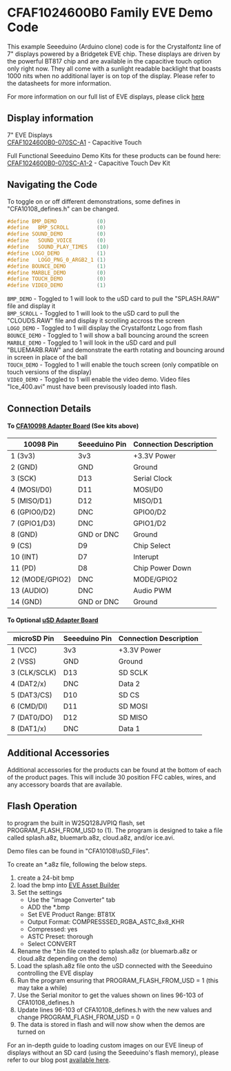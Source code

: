 # CFAF1024600B0 Family EVE Demo Code

This example Seeeduino (Arduino clone) code is for the Crystalfontz line of 7" displays powered by a Bridgetek EVE chip. These displays are driven by the powerful BT817 chip and are available in the capacitive touch option only right now. They all come with a sunlight readable backlight that boasts 1000 nits when no additional layer is on top of the display. Please refer to the datasheets for more information.

For more information on our full list of EVE displays, please click [here](https://www.crystalfontz.com/products/eve-accelerated-tft-displays.php)

## Display information
7" EVE Displays\
[CFAF1024600B0-070SC-A1](https://www.crystalfontz.com/product/CFAF1024600B0-070SC-A1) - Capacitive Touch

 
Full Functional Seeeduino Demo Kits for these products can be found here:  
[CFAF1024600B0-070SC-A1-2](https://www.crystalfontz.com/product/CFAF1024600B0-070SC-A1-2) - Capacitive Touch Dev Kit
## Navigating the Code

To toggle on or off different demonstrations, some defines in "CFA10108_defines.h" can be changed.


```c++
#define BMP_DEMO             (0)  
#define   BMP_SCROLL         (0)  
#define SOUND_DEMO           (0)  
#define   SOUND_VOICE        (0)  
#define   SOUND_PLAY_TIMES   (10)
#define LOGO_DEMO            (1)  
#define   LOGO_PNG_0_ARGB2_1 (1)  
#define BOUNCE_DEMO          (1)  
#define MARBLE_DEMO          (0)  
#define TOUCH_DEMO           (0)
#define VIDEO_DEMO           (1) 
```

`BMP_DEMO` - Toggled to 1 will look to the uSD card to pull the "SPLASH.RAW" file and display it \
`BMP_SCROLL` - Toggled to 1 will look to the uSD card to pull the "CLOUDS.RAW" file and display it scrolling accross the screen\
`LOGO_DEMO` - Toggled to 1 will display the Crystalfontz Logo from flash\
`BOUNCE_DEMO` - Toggled to 1 will show a ball bouncing around the screen\
`MARBLE_DEMO` - Toggled to 1 will look in the uSD card and pull "BLUEMARB.RAW" and demonstrate the earth rotating and bouncing around in screen in place of the ball\
`TOUCH_DEMO` - Toggled to 1 will enable the touch screen (only compatible on touch versions of the display)\
`VIDEO_DEMO` - Toggled to 1 will enable the video demo. Video files "Ice_400.avi" must have been previsously loaded into flash.


## Connection Details
#### To [CFA10098 Adapter Board](https://www.crystalfontz.com/product/cfa10098) (See kits above)
| 10098 Pin         | Seeeduino Pin| Connection Description |
|-------------------|--------------|------------------------|
| 1  (3v3)          | 3v3          | +3.3V Power            |
| 2  (GND)          | GND          | Ground                 |
| 3  (SCK)          | D13          | Serial Clock           |
| 4  (MOSI/D0)      | D11          | MOSI/D0                |
| 5  (MISO/D1)      | D12          | MISO/D1                |
| 6  (GPIO0/D2)     | DNC          | GPIO0/D2               |
| 7  (GPIO1/D3)     | DNC          | GPIO1/D2               |
| 8  (GND)          | GND or DNC   | Ground                 |
| 9  (CS)           | D9           | Chip Select            |
| 10 (INT)          | D7           | Interupt               |
| 11 (PD)           | D8           | Chip Power Down        |
| 12 (MODE/GPIO2)   | DNC          | MODE/GPIO2             |
| 13 (AUDIO)        | DNC          | Audio PWM              |
| 14 (GND)          | GND or DNC   | Ground                 |


#### To Optional [uSD Adapter Board](https://www.crystalfontz.com/product/cfa10112) 

| microSD Pin   | Seeeduino Pin| Connection Description |
|---------------|--------------|------------------------|
| 1 (VCC)       | 3v3          | +3.3V Power            |
| 2 (VSS)       | GND          | Ground                 |
| 3 (CLK/SCLK)  | D13          | SD SCLK                |
| 4 (DAT2/x)    | DNC          | Data 2                 |
| 5 (DAT3/CS)   | D10          | SD CS                  |
| 6 (CMD/DI)    | D11          | SD MOSI                |
| 7 (DAT0/DO)   | D12          | SD MISO                |
| 8 (DAT1/x)    | DNC          | Data 1                 |


## Additional Accessories
Additional accessories for the products can be found at the bottom of each of the product pages. This will include 30 position FFC cables, wires, and any accessory boards that are available.

## Flash Operation
to program the built in W25Q128JVPIQ flash, set PROGRAM_FLASH_FROM_USD to (1). The program is designed to take a file called splash.a8z, bluemarb.a8z, cloud.a8z, and/or ice.avi.

Demo files can be found in "CFA10108\uSD_Files". 

To create an *.a8z file, following the below steps.
1. create a 24-bit bmp
2. load the bmp into [EVE Asset Builder](https://brtchip.com/toolchains/)
3. Set the settings
    * Use the "image Converter" tab
    * ADD the *.bmp
    * Set EVE Product Range: BT81X
    * Output Format: COMPRESSSED_RGBA_ASTC_8x8_KHR
    * Compressed: yes
    * ASTC Preset: thorough
    * Select CONVERT
4. Rename the *.bin file created to splash.a8z (or bluemarb.a8z or cloud.a8z depending on the demo)
5. Load the splash.a8z file onto the uSD connected with the Seeeduino controlling the EVE display
6. Run the program ensuring that PROGRAM_FLASH_FROM_USD = 1 (this may take a while)
7. Use the Serial monitor to get the values shown on lines 96-103 of CFA10108_defines.h
8. Update lines 96-103 of CFA10108_defines.h with the new values and change PROGRAM_FLASH_FROM_USD = 0
9. The data is stored in flash and will now show when the demos are turned on

For an in-depth guide to loading custom images on our EVE lineup of displays without an SD card (using the Seeeduino's flash memory), please refer to our blog post [available here](https://www.crystalfontz.com/blog/custom-images-on-eve-displays/).
